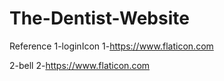 # The-Dentist-Website

Reference
1-loginIcon 
1-https://www.flaticon.com

2-bell
2-https://www.flaticon.com

